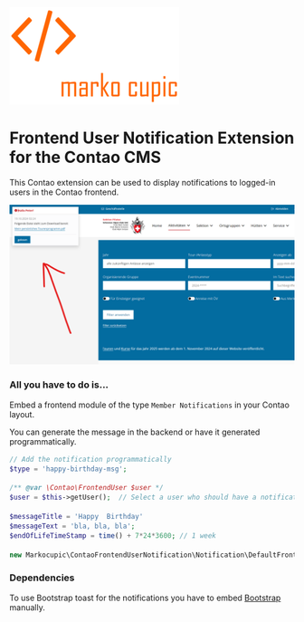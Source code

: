 ![Alt text](docs/logo.png?raw=true "logo")


# Frontend User Notification Extension for the Contao CMS
This Contao extension can be used to display notifications to logged-in users in the Contao frontend.

![Alt text](docs/frontend.png?raw=true "frontend")

### All you have to do is...
Embed a frontend module of the type `Member Notifications` in your Contao layout.


You can generate the message in the backend or have it generated programmatically.

```php
// Add the notification programmatically
$type = 'happy-birthday-msg';

/** @var \Contao\FrontendUser $user */
$user = $this->getUser();  // Select a user who should have a notification displayed in the frontend.

$messageTitle = 'Happy  Birthday'
$messageText = 'bla, bla, bla';
$endOfLifeTimeStamp = time() + 7*24*3600; // 1 week

new Markocupic\ContaoFrontendUserNotification\Notification\DefaultFrontendUserNotification($user, $type, $messageTitle, $messageText, $endOfLifeTimeStamp)
```

### Dependencies
To use Bootstrap toast for the notifications you have to embed [Bootstrap](https://getbootstrap.com/docs/5.3/components/toasts/) manually.
